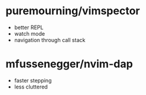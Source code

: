 # puremourning/vimspector
- better REPL
- watch mode
- navigation through call stack

# mfussenegger/nvim-dap
- faster stepping
- less cluttered
